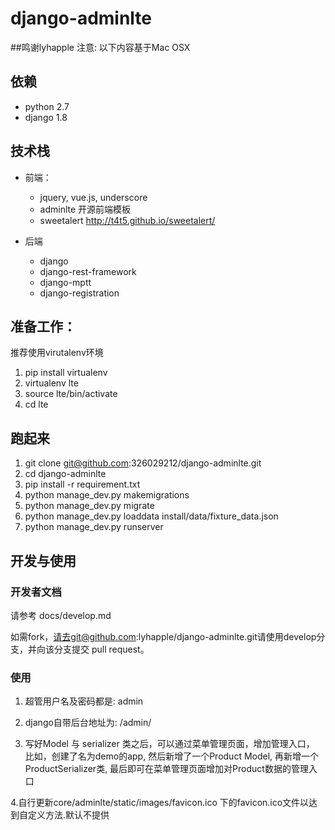 # django-adminlte
##鸣谢lyhapple
    注意: 以下内容基于Mac OSX

## 依赖

* python 2.7
* django 1.8

## 技术栈

* 前端：
    * jquery, vue.js, underscore
    * adminlte 开源前端模板
    * sweetalert http://t4t5.github.io/sweetalert/
    
* 后端
    * django
    * django-rest-framework
    * django-mptt
    * django-registration
    

## 准备工作：

推荐使用virutalenv环境

1. pip install virtualenv
2. virtualenv lte
3. source lte/bin/activate
4. cd lte


## 跑起来

1. git clone git@github.com:326029212/django-adminlte.git
2. cd django-adminlte
3. pip install -r requirement.txt
4. python manage_dev.py makemigrations
5. python manage_dev.py migrate
6. python manage_dev.py loaddata install/data/fixture_data.json
7. python manage_dev.py runserver

## 开发与使用

### 开发者文档

请参考 docs/develop.md

如需fork，请去git@github.com:lyhapple/django-adminlte.git请使用develop分支，并向该分支提交 pull request。


### 使用

1. 超管用户名及密码都是: admin

2. django自带后台地址为: /admin/

3. 写好Model 与 serializer 类之后，可以通过菜单管理页面，增加管理入口，
比如，创建了名为demo的app, 然后新增了一个Product Model,
再新增一个ProductSerializer类, 最后即可在菜单管理页面增加对Product数据的管理入口

4.自行更新core/adminlte/static/images/favicon.ico 下的favicon.ico文件以达到自定义方法.默认不提供